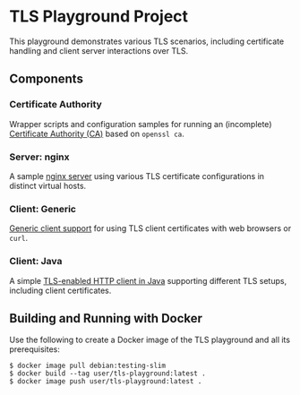 # TLS Playground Project

This playground demonstrates various TLS scenarios, including certificate handling and client server interactions over TLS.



## Components

### Certificate Authority

Wrapper scripts and configuration samples for running an (incomplete) [Certificate Authority (CA)](ca/) based on `openssl ca`.

### Server: nginx

A sample [nginx server](server-nginx/) using various TLS certificate configurations in distinct virtual hosts.

### Client: Generic

[Generic client support](client-generic/) for using TLS client certificates with web browsers or `curl`.

### Client: Java

A simple [TLS-enabled HTTP client in Java](client-java/) supporting different TLS setups, including client certificates.



## Building and Running with Docker

Use the following to create a Docker image of the TLS playground and all its prerequisites:

```
$ docker image pull debian:testing-slim
$ docker build --tag user/tls-playground:latest .
$ docker image push user/tls-playground:latest .
```

